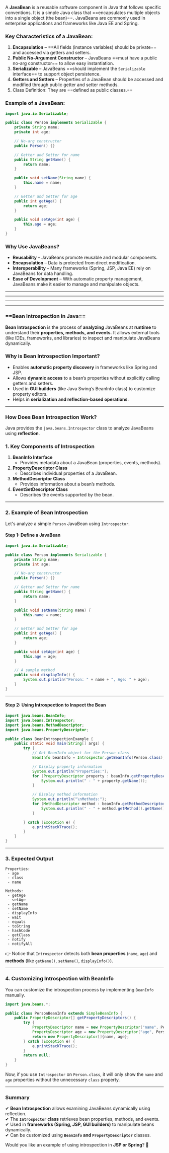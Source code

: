 
A **JavaBean** is a reusable software component in Java that follows specific conventions. It is a simple Java class that ==encapsulates multiple objects into a single object (the bean)==. JavaBeans are commonly used in enterprise applications and frameworks like Java EE and Spring.

### **Key Characteristics of a JavaBean:**

1. **Encapsulation** – ==All fields (instance variables) should be private== and accessed via getters and setters.
2. **Public No-Argument Constructor** – JavaBeans ==must have a public no-arg constructor== to allow easy instantiation.
3. **Serializable** – JavaBeans ==should implement the `Serializable` interface== to support object persistence.
4. **Getters and Setters** – Properties of a JavaBean should be accessed and modified through public getter and setter methods.
5. Class Definition: They are ==defined as public classes.==

### **Example of a JavaBean:**

```java
import java.io.Serializable;

public class Person implements Serializable {
    private String name;
    private int age;

    // No-arg constructor
    public Person() {}

    // Getter and Setter for name
    public String getName() {
        return name;
    }

    public void setName(String name) {
        this.name = name;
    }

    // Getter and Setter for age
    public int getAge() {
        return age;
    }

    public void setAge(int age) {
        this.age = age;
    }
}
```

### **Why Use JavaBeans?**

- **Reusability** – JavaBeans promote reusable and modular components.
- **Encapsulation** – Data is protected from direct modification.
- **Interoperability** – Many frameworks (Spring, JSP, Java EE) rely on JavaBeans for data handling.
- **Ease of Development** – With automatic property management, JavaBeans make it easier to manage and manipulate objects.


<hr><hr><hr><hr>


### ==**Bean Introspection in Java**==

**Bean Introspection** is the process of **analyzing** JavaBeans at **runtime** to understand their **properties, methods, and events.** It allows external tools (like IDEs, frameworks, and libraries) to inspect and manipulate JavaBeans dynamically.

### **Why is Bean Introspection Important?**

- Enables **automatic property discovery** in frameworks like Spring and JSP.
- Allows **dynamic access** to a bean’s properties without explicitly calling getters and setters.
- Used in **GUI builders** (like Java Swing’s BeanInfo class) to customize property editors.
- Helps in **serialization and reflection-based operations**.

---

### **How Does Bean Introspection Work?**

Java provides the `java.beans.Introspector` class to analyze JavaBeans using **reflection**.

### **1. Key Components of Introspection**

1. **BeanInfo Interface**
    - Provides metadata about a JavaBean (properties, events, methods).
2. **PropertyDescriptor Class**
    - Describes individual properties of a JavaBean.
3. **MethodDescriptor Class**
    - Provides information about a bean’s methods.
4. **EventSetDescriptor Class**
    - Describes the events supported by the bean.

---

### **2. Example of Bean Introspection**
	
Let's analyze a simple `Person` JavaBean using `Introspector`.

#### **Step 1: Define a JavaBean**

```java
import java.io.Serializable;

public class Person implements Serializable {
    private String name;
    private int age;

    // No-arg constructor
    public Person() {}

    // Getter and Setter for name
    public String getName() {
        return name;
    }

    public void setName(String name) {
        this.name = name;
    }

    // Getter and Setter for age
    public int getAge() {
        return age;
    }

    public void setAge(int age) {
        this.age = age;
    }

    // A sample method
    public void displayInfo() {
        System.out.println("Person: " + name + ", Age: " + age);
    }
}
```

---

#### **Step 2: Using Introspection to Inspect the Bean**

```java
import java.beans.BeanInfo;
import java.beans.Introspector;
import java.beans.MethodDescriptor;
import java.beans.PropertyDescriptor;

public class BeanIntrospectionExample {
    public static void main(String[] args) {
        try {
            // Get BeanInfo object for the Person class
            BeanInfo beanInfo = Introspector.getBeanInfo(Person.class);

            // Display property information
            System.out.println("Properties:");
            for (PropertyDescriptor property : beanInfo.getPropertyDescriptors()) {
                System.out.println(" - " + property.getName());
            }

            // Display method information
            System.out.println("\nMethods:");
            for (MethodDescriptor method : beanInfo.getMethodDescriptors()) {
                System.out.println(" - " + method.getMethod().getName());
            }

        } catch (Exception e) {
            e.printStackTrace();
        }
    }
}
```

---

### **3. Expected Output**

```
Properties:
 - age
 - class
 - name

Methods:
 - getAge
 - setAge
 - getName
 - setName
 - displayInfo
 - wait
 - equals
 - toString
 - hashCode
 - getClass
 - notify
 - notifyAll
```

👉 Notice that `Introspector` detects both **bean properties** (`name`, `age`) and **methods** (like `getName()`, `setName()`, `displayInfo()`).

---

### **4. Customizing Introspection with BeanInfo**

You can customize the introspection process by implementing `BeanInfo` manually.

```java
import java.beans.*;

public class PersonBeanInfo extends SimpleBeanInfo {
    public PropertyDescriptor[] getPropertyDescriptors() {
        try {
            PropertyDescriptor name = new PropertyDescriptor("name", Person.class);
            PropertyDescriptor age = new PropertyDescriptor("age", Person.class);
            return new PropertyDescriptor[]{name, age};
        } catch (Exception e) {
            e.printStackTrace();
        }
        return null;
    }
}
```

Now, if you use `Introspector` on `Person.class`, it will only show the `name` and `age` properties without the unnecessary `class` property.

---

### **Summary**

✔ **Bean Introspection** allows examining JavaBeans dynamically using reflection.  
✔ The **`Introspector` class** retrieves bean properties, methods, and events.  
✔ Used in **frameworks (Spring, JSP, GUI builders)** to manipulate beans dynamically.  
✔ Can be customized using **`BeanInfo` and `PropertyDescriptor`** classes.

Would you like an example of using introspection in **JSP or Spring**? 🚀